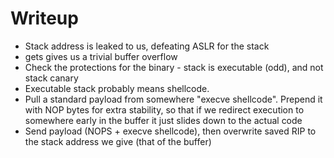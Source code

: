 # Writeup
- Stack address is leaked to us, defeating ASLR for the stack
- gets gives us a trivial buffer overflow
- Check the protections for the binary - stack is executable (odd), and not stack canary
- Executable stack probably means shellcode. 
- Pull a standard payload from somewhere "execve shellcode". Prepend it with NOP bytes for extra stability, so that if we redirect execution to somewhere early in the buffer it just slides down to the actual code
- Send payload (NOPS + execve shellcode), then overwrite saved RIP to the stack address we give (that of the buffer)

